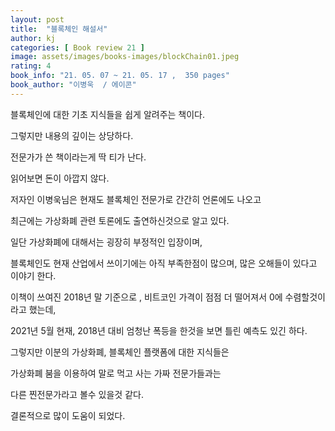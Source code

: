 ```yaml
---
layout: post
title:  "블록체인 해설서"
author: kj
categories: [ Book review 21 ]
image: assets/images/books-images/blockChain01.jpeg
rating: 4
book_info: "21. 05. 07 ~ 21. 05. 17 ,  350 pages"
book_author: "이병욱  / 에이콘"
---
```

블록체인에 대한 기초 지식들을 쉽게 알려주는 책이다.

그렇지만 내용의 깊이는 상당하다.

전문가가 쓴 책이라는게 딱 티가 난다. 

읽어보면 돈이 아깝지 않다. 

저자인 이병욱님은 현재도 블록체인 전문가로 간간히 언론에도 나오고

최근에는 가상화폐 관련 토론에도 출연하신것으로 알고 있다. 

일단 가상화폐에 대해서는 굉장히 부정적인 입장이며,

블록체인도 현재 산업에서 쓰이기에는 아직 부족한점이 많으며, 많은 오해들이 있다고 이야기 한다. 

이책이 쓰여진 2018년 말 기준으로 , 비트코인 가격이 점점 더 떨어져서 0에 수렴할것이라고 했는데,

2021년 5월 현재, 2018년 대비 엄청난 폭등을 한것을 보면 틀린 예측도 있긴 하다. 

그렇지만 이분의 가상화폐, 블록체인 플랫폼에 대한 지식들은 

가상화폐 붐을 이용하여 말로 먹고 사는 가짜 전문가들과는 

다른 찐전문가라고 볼수 있을것 같다.

결론적으로 많이 도움이 되었다. 


